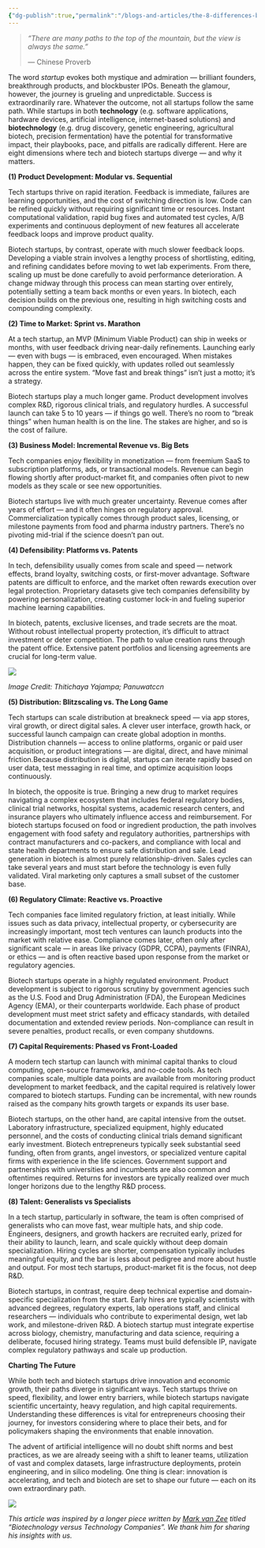 ```yaml
---
{"dg-publish":true,"permalink":"/blogs-and-articles/the-8-differences-between-tech-and-biotech-startups/","tags":["precision_fermentation","alternative_proteins"],"created":"2025-10-22T22:42:44.165+01:00","updated":"2025-10-22T22:42:44.166+01:00"}
---
```


> *“There are many paths to the top of the mountain, but the view is always the same.”*
> 
> — Chinese Proverb

The word *startup* evokes both mystique and admiration — brilliant founders, breakthrough products, and blockbuster IPOs. Beneath the glamour, however, the journey is grueling and unpredictable. Success is extraordinarily rare. Whatever the outcome, not all startups follow the same path. While startups in both **technology** (e.g. software applications, hardware devices, artificial intelligence, internet-based solutions) and **biotechnology** (e.g. drug discovery, genetic engineering, agricultural biotech, precision fermentation) have the potential for transformative impact, their playbooks, pace, and pitfalls are radically different. Here are eight dimensions where tech and biotech startups diverge — and why it matters.

**(1) Product Development: Modular vs. Sequential**

Tech startups thrive on rapid iteration. Feedback is immediate, failures are learning opportunities, and the cost of switching direction is low. Code can be refined quickly without requiring significant time or resources. Instant computational validation, rapid bug fixes and automated test cycles, A/B experiments and continuous deployment of new features all accelerate feedback loops and improve product quality.

Biotech startups, by contrast, operate with much slower feedback loops. Developing a viable strain involves a lengthy process of shortlisting, editing, and refining candidates before moving to wet lab experiments. From there, scaling up must be done carefully to avoid performance deterioration. A change midway through this process can mean starting over entirely, potentially setting a team back months or even years. In biotech, each decision builds on the previous one, resulting in high switching costs and compounding complexity.

**(2) Time to Market: Sprint vs. Marathon**

At a tech startup, an MVP (Minimum Viable Product) can ship in weeks or months, with user feedback driving near-daily refinements. Launching early — even with bugs — is embraced, even encouraged. When mistakes happen, they can be fixed quickly, with updates rolled out seamlessly across the entire system. “Move fast and break things” isn’t just a motto; it’s a strategy.

Biotech startups play a much longer game. Product development involves complex R&D, rigorous clinical trials, and regulatory hurdles. A successful launch can take 5 to 10 years — if things go well. There’s no room to “break things” when human health is on the line. The stakes are higher, and so is the cost of failure.

**(3) Business Model: Incremental Revenue vs. Big Bets**

Tech companies enjoy flexibility in monetization — from freemium SaaS to subscription platforms, ads, or transactional models. Revenue can begin flowing shortly after product-market fit, and companies often pivot to new models as they scale or see new opportunities.

Biotech startups live with much greater uncertainty. Revenue comes after years of effort — and it often hinges on regulatory approval. Commercialization typically comes through product sales, licensing, or milestone payments from food and pharma industry partners. There’s no pivoting mid-trial if the science doesn’t pan out.

**(4) Defensibility: Platforms vs. Patents**

In tech, defensibility usually comes from scale and speed — network effects, brand loyalty, switching costs, or first-mover advantage. Software patents are difficult to enforce, and the market often rewards execution over legal protection. Proprietary datasets give tech companies defensibility by powering personalization, creating customer lock-in and fueling superior machine learning capabilities.

In biotech, patents, exclusive licenses, and trade secrets are the moat. Without robust intellectual property protection, it’s difficult to attract investment or deter competition. The path to value creation runs through the patent office. Extensive patent portfolios and licensing agreements are crucial for long-term value.

![](https://www.goodsignal.com/p/%7B%22src%22:%22https://substack-post-media.s3.amazonaws.com/public/images/56bcffe6-5965-4a74-b826-2e3f3a75406f_1536x1024.png%22,%22srcNoWatermark%22:null,%22fullscreen%22:null,%22imageSize%22:null,%22height%22:971,%22width%22:1456,%22resizeWidth%22:null,%22bytes%22:1883922,%22alt%22:null,%22title%22:null,%22type%22:%22image/png%22,%22href%22:null,%22belowTheFold%22:true,%22topImage%22:false,%22internalRedirect%22:%22https://www.goodsignal.com/i/173753817?img=https%3A%2F%2Fsubstack-post-media.s3.amazonaws.com%2Fpublic%2Fimages%2F56bcffe6-5965-4a74-b826-2e3f3a75406f_1536x1024.png%22,%22isProcessing%22:false,%22align%22:null,%22offset%22:false})

*Image Credit: Thitichaya Yajampa; Panuwatccn*

**(5) Distribution: Blitzscaling vs. The Long Game**

Tech startups can scale distribution at breakneck speed — via app stores, viral growth, or direct digital sales. A clever user interface, growth hack, or successful launch campaign can create global adoption in months. Distribution channels — access to online platforms, organic or paid user acquisition, or product integrations — are digital, direct, and have minimal friction.Because distribution is digital, startups can iterate rapidly based on user data, test messaging in real time, and optimize acquisition loops continuously.

In biotech, the opposite is true. Bringing a new drug to market requires navigating a complex ecosystem that includes federal regulatory bodies, clinical trial networks, hospital systems, academic research centers, and insurance players who ultimately influence access and reimbursement. For biotech startups focused on food or ingredient production, the path involves engagement with food safety and regulatory authorities, partnerships with contract manufacturers and co-packers, and compliance with local and state health departments to ensure safe distribution and sale. Lead generation in biotech is almost purely relationship-driven. Sales cycles can take several years and must start before the technology is even fully validated. Viral marketing only captures a small subset of the customer base.

**(6) Regulatory Climate: Reactive vs. Proactive**

Tech companies face limited regulatory friction, at least initially. While issues such as data privacy, intellectual property, or cybersecurity are increasingly important, most tech ventures can launch products into the market with relative ease. Compliance comes later, often only after significant scale — in areas like privacy (GDPR, CCPA), payments (FINRA), or ethics — and is often reactive based upon response from the market or regulatory agencies.

Biotech startups operate in a highly regulated environment. Product development is subject to rigorous scrutiny by government agencies such as the U.S. Food and Drug Administration (FDA), the European Medicines Agency (EMA), or their counterparts worldwide. Each phase of product development must meet strict safety and efficacy standards, with detailed documentation and extended review periods. Non-compliance can result in severe penalties, product recalls, or even company shutdowns.

**(7) Capital Requirements: Phased vs Front-Loaded**

A modern tech startup can launch with minimal capital thanks to cloud computing, open-source frameworks, and no-code tools. As tech companies scale, multiple data points are available from monitoring product development to market feedback, and the capital required is relatively lower compared to biotech startups. Funding can be incremental, with new rounds raised as the company hits growth targets or expands its user base.

Biotech startups, on the other hand, are capital intensive from the outset. Laboratory infrastructure, specialized equipment, highly educated personnel, and the costs of conducting clinical trials demand significant early investment. Biotech entrepreneurs typically seek substantial seed funding, often from grants, angel investors, or specialized venture capital firms with experience in the life sciences. Government support and partnerships with universities and incumbents are also common and oftentimes required. Returns for investors are typically realized over much longer horizons due to the lengthy R&D process.

**(8) Talent: Generalists vs Specialists**

In a tech startup, particularly in software, the team is often comprised of generalists who can move fast, wear multiple hats, and ship code. Engineers, designers, and growth hackers are recruited early, prized for their ability to launch, learn, and scale quickly without deep domain specialization. Hiring cycles are shorter, compensation typically includes meaningful equity, and the bar is less about pedigree and more about hustle and output. For most tech startups, product-market fit is the focus, not deep R&D.

Biotech startups, in contrast, require deep technical expertise and domain-specific specialization from the start. Early hires are typically scientists with advanced degrees, regulatory experts, lab operations staff, and clinical researchers — individuals who contribute to experimental design, wet lab work, and milestone-driven R&D. A biotech startup must integrate expertise across biology, chemistry, manufacturing and data science, requiring a deliberate, focused hiring strategy. Teams must build defensible IP, navigate complex regulatory pathways and scale up production.

**Charting The Future**

While both tech and biotech startups drive innovation and economic growth, their paths diverge in significant ways. Tech startups thrive on speed, flexibility, and lower entry barriers, while biotech startups navigate scientific uncertainty, heavy regulation, and high capital requirements. Understanding these differences is vital for entrepreneurs choosing their journey, for investors considering where to place their bets, and for policymakers shaping the environments that enable innovation.

The advent of artificial intelligence will no doubt shift norms and best practices, as we are already seeing with a shift to leaner teams, utilization of vast and complex datasets, large infrastructure deployments, protein engineering, and in silico modeling. One thing is clear: innovation is accelerating, and tech and biotech are set to shape our future — each on its own extraordinary path.

![](https://www.goodsignal.com/p/%7B%22src%22:%22https://substack-post-media.s3.amazonaws.com/public/images/ff396085-21e2-4e4c-8c44-0335d42573cb_3052x1655.png%22,%22srcNoWatermark%22:null,%22fullscreen%22:null,%22imageSize%22:null,%22height%22:790,%22width%22:1456,%22resizeWidth%22:null,%22bytes%22:369687,%22alt%22:null,%22title%22:null,%22type%22:%22image/png%22,%22href%22:null,%22belowTheFold%22:true,%22topImage%22:false,%22internalRedirect%22:%22https://www.goodsignal.com/i/173753817?img=https%3A%2F%2Fsubstack-post-media.s3.amazonaws.com%2Fpublic%2Fimages%2Fff396085-21e2-4e4c-8c44-0335d42573cb_3052x1655.png%22,%22isProcessing%22:false,%22align%22:null,%22offset%22:false})

*This article was inspired by a longer piece written by [Mark van Zee](https://www.linkedin.com/in/mark-van-zee-089910154/) titled “Biotechnology versus Technology Companies”. We thank him for sharing his insights with us.*